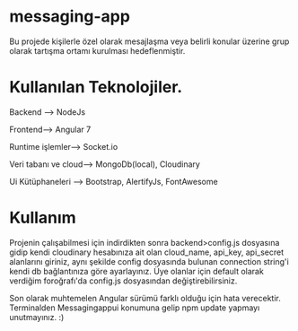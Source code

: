 # messaging-app

Bu projede kişilerle özel olarak mesajlaşma veya belirli konular üzerine grup olarak tartışma ortamı kurulması hedeflenmiştir.

# Kullanılan Teknolojiler.
Backend --> NodeJs

Frontend--> Angular 7

Runtime işlemler--> Socket.io

Veri tabanı ve cloud--> MongoDb(local), Cloudinary

Ui Kütüphaneleri --> Bootstrap, AlertifyJs, FontAwesome

# Kullanım
Projenin çalışabilmesi için indirdikten sonra backend>config.js dosyasına gidip kendi cloudinary hesabınıza ait olan cloud_name, api_key, api_secret alanlarını giriniz, aynı şekilde config dosyasında bulunan connection string'i kendi db bağlantınıza göre ayarlayınız. Üye olanlar için default olarak verdiğim foroğrafı'da config.js dosyasından değiştirebilirsiniz.

Son olarak muhtemelen Angular sürümü farklı olduğu için hata verecektir. Terminalden Messagingappui konumuna gelip npm update yapmayı unutmayınız. :)

